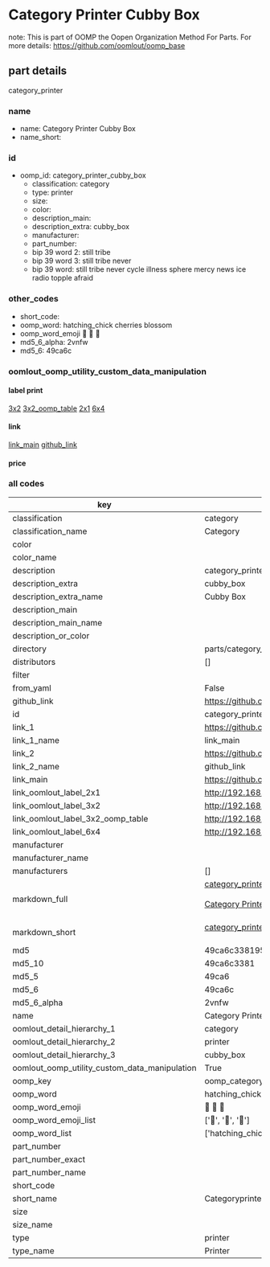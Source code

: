 # Category Printer Cubby Box  

note: This is part of OOMP the Oopen Organization Method For Parts. For more details: https://github.com/oomlout/oomp_base

##  part details



category_printer

### name
* name: Category Printer Cubby Box
* name_short: 
### id
* oomp_id: category_printer_cubby_box
  * classification: category
  * type: printer
  * size: 
  * color: 
  * description_main: 
  * description_extra: cubby_box
  * manufacturer: 
  * part_number: 
  * bip 39 word 2: still tribe
  * bip 39 word 3: still tribe never
  * bip 39 word: still tribe never cycle illness sphere mercy news ice radio topple afraid

### other_codes
* short_code: 
* oomp_word: hatching_chick cherries blossom
* oomp_word_emoji :hatching_chick: :cherries: :blossom:
* md5_6_alpha: 2vnfw
* md5_6: 49ca6c






### oomlout_oomp_utility_custom_data_manipulation
#### label print
[3x2](http://192.168.1.245:1112/?label=oomp%202vnfw)
[3x2_oomp_table](http://192.168.1.107:1112/?label=oomp%202vnfw)
[2x1](http://192.168.1.242:1112/?label=oomp%202vnfw)
[6x4](http://192.168.1.55:1112/?label=oomp%202vnfw)    

#### link

[link_main](https://github.com/oomlout/oomlout_oomp_current_version_messy/tree/main/parts/category_printer_cubby_box) [github_link](https://github.com/oomlout/oomlout_oomp_part_src/tree/main/parts/category_printer_cubby_box)                             

#### price







### all codes 
| key | value |  
| --- | --- |  
| classification | category |  
| classification_name | Category |  
| color |  |  
| color_name |  |  
| description | category_printer |  
| description_extra | cubby_box |  
| description_extra_name | Cubby Box |  
| description_main |  |  
| description_main_name |  |  
| description_or_color |   |  
| directory | parts/category_printer_cubby_box |  
| distributors | [] |  
| filter |  |  
| from_yaml | False |  
| github_link | https://github.com/oomlout/oomlout_oomp_part_src/tree/main/parts/category_printer_cubby_box |  
| id | category_printer_cubby_box |  
| link_1 | https://github.com/oomlout/oomlout_oomp_current_version_messy/tree/main/parts/category_printer_cubby_box |  
| link_1_name | link_main |  
| link_2 | https://github.com/oomlout/oomlout_oomp_part_src/tree/main/parts/category_printer_cubby_box |  
| link_2_name | github_link |  
| link_main | https://github.com/oomlout/oomlout_oomp_current_version_messy/tree/main/parts/category_printer_cubby_box |  
| link_oomlout_label_2x1 | http://192.168.1.242:1112/?label=oomp%202vnfw |  
| link_oomlout_label_3x2 | http://192.168.1.245:1112/?label=oomp%202vnfw |  
| link_oomlout_label_3x2_oomp_table | http://192.168.1.107:1112/?label=oomp%202vnfw |  
| link_oomlout_label_6x4 | http://192.168.1.55:1112/?label=oomp%202vnfw |  
| manufacturer |  |  
| manufacturer_name |  |  
| manufacturers | [] |  
| markdown_full | [category_printer_cubby_box](https://github.com/oomlout/oomlout_oomp_current_version_messy/tree/main/parts/category_printer_cubby_box)<br>[](https://github.com/oomlout/oomlout_oomp_current_version_messy/tree/main/parts/category_printer_cubby_box)<br>[Category Printer Cubby Box](https://github.com/oomlout/oomlout_oomp_current_version_messy/tree/main/parts/category_printer_cubby_box)<br><br> |  
| markdown_short | [category_printer_cubby_box](https://github.com/oomlout/oomlout_oomp_current_version_messy/tree/main/parts/category_printer_cubby_box)<br><br> |  
| md5 | 49ca6c338195316b45b8936d2a3a16ae |  
| md5_10 | 49ca6c3381 |  
| md5_5 | 49ca6 |  
| md5_6 | 49ca6c |  
| md5_6_alpha | 2vnfw |  
| name | Category Printer Cubby Box |  
| oomlout_detail_hierarchy_1 | category |  
| oomlout_detail_hierarchy_2 | printer |  
| oomlout_detail_hierarchy_3 | cubby_box |  
| oomlout_oomp_utility_custom_data_manipulation | True |  
| oomp_key | oomp_category_printer_cubby_box |  
| oomp_word | hatching_chick cherries blossom |  
| oomp_word_emoji | :hatching_chick: :cherries: :blossom: |  
| oomp_word_emoji_list | [':hatching_chick:', ':cherries:', ':blossom:'] |  
| oomp_word_list | ['hatching_chick', 'cherries', 'blossom'] |  
| part_number |  |  
| part_number_exact |  |  
| part_number_name |  |  
| short_code |  |  
| short_name | Categoryprinter |  
| size |  |  
| size_name |  |  
| type | printer |  
| type_name | Printer |  
